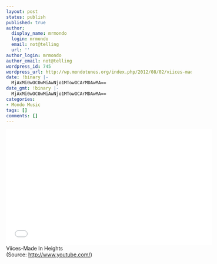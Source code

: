 ```yaml
---
layout: post
status: publish
published: true
author:
  display_name: mrmondo
  login: mrmondo
  email: not@telling
  url: ''
author_login: mrmondo
author_email: not@telling
wordpress_id: 745
wordpress_url: http://wp.mondotunes.org/index.php/2012/08/02/viices-made-in-heights/
date: !binary |-
  MjAxMi0wOC0wMiAwNjo1MTowOCArMDAwMA==
date_gmt: !binary |-
  MjAxMi0wOC0wMiAwNjo1MTowOCArMDAwMA==
categories:
- Mondo Music
tags: []
comments: []
---
```

<iframe width="560" height="315" src="//www.youtube.com/embed/KpunSRXG9is" frameborder="0"> </iframe>
Viices-Made In Heights
<div class="attribution">(<span>Source:</span> <a href="http://www.youtube.com/">http://www.youtube.com/</a>)</div>
